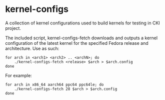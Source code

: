 kernel-configs
==============

A collection of kernel configurations used to build kernels for testing in CKI
project.

The included script, kernel-configs-fetch downloads and outputs a kernel
configuration of the latest kernel for the specified Fedora release and
architecture. Use as such:

    for arch in <arch1> <arch2> .. <archN>; do
        ./kernel-configs-fetch <release> $arch > $arch.config
    done

For example:

    for arch in x86_64 aarch64 ppc64 ppc64le; do
        ./kernel-configs-fetch 28 $arch > $arch.config
    done
